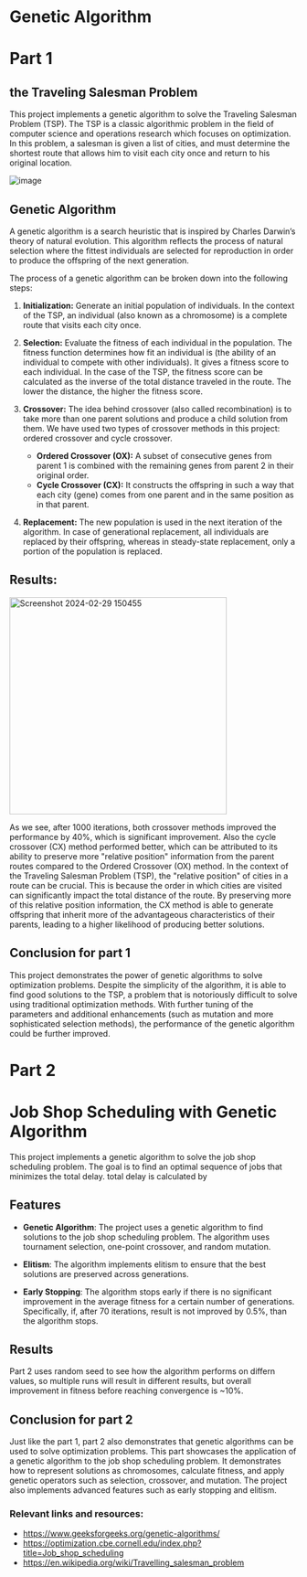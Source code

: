 # Genetic Algorithm

# Part 1

## the Traveling Salesman Problem

This project implements a genetic algorithm to solve the Traveling Salesman Problem (TSP). The TSP is a classic algorithmic problem in the field of computer science and operations research which focuses on optimization. In this problem, a salesman is given a list of cities, and must determine the shortest route that allows him to visit each city once and return to his original location.

![image](https://github.com/MikheilKvizhinadze2001/traveling_salesman_problem/assets/85734592/e4b1ed7d-6dd8-46c3-b943-ce359f899593)




## Genetic Algorithm

A genetic algorithm is a search heuristic that is inspired by Charles Darwin’s theory of natural evolution. This algorithm reflects the process of natural selection where the fittest individuals are selected for reproduction in order to produce the offspring of the next generation.

The process of a genetic algorithm can be broken down into the following steps:

1. **Initialization:** Generate an initial population of individuals. In the context of the TSP, an individual (also known as a chromosome) is a complete route that visits each city once.

2. **Selection:** Evaluate the fitness of each individual in the population. The fitness function determines how fit an individual is (the ability of an individual to compete with other individuals). It gives a fitness score to each individual. In the case of the TSP, the fitness score can be calculated as the inverse of the total distance traveled in the route. The lower the distance, the higher the fitness score.

3. **Crossover:** The idea behind crossover (also called recombination) is to take more than one parent solutions and produce a child solution from them. We have used two types of crossover methods in this project: ordered crossover and cycle crossover.

    - **Ordered Crossover (OX):** A subset of consecutive genes from parent 1 is combined with the remaining genes from parent 2 in their original order.
    - **Cycle Crossover (CX):** It constructs the offspring in such a way that each city (gene) comes from one parent and in the same position as in that parent.

4. **Replacement:** The new population is used in the next iteration of the algorithm. In case of generational replacement, all individuals are replaced by their offspring, whereas in steady-state replacement, only a portion of the population is replaced.

## Results:

<img width="380" alt="Screenshot 2024-02-29 150455" src="https://github.com/MikheilKvizhinadze2001/traveling_salesman_problem/assets/85734592/1d063ac6-f112-4dce-98ac-025b5a15a65e">

    
As we see, after 1000 iterations, both crossover methods improved the performance by 40%, which is significant improvement. Also the cycle crossover (CX) method performed better, which can be attributed to its ability to preserve more "relative position" information from the parent routes compared to the Ordered Crossover (OX) method.
In the context of the Traveling Salesman Problem (TSP), the "relative position" of cities in a route can be crucial. This is because the order in which cities are visited can significantly impact the total distance of the route. By preserving more of this relative position information, the CX method is able to generate offspring that inherit more of the advantageous characteristics of their parents, leading to a higher likelihood of producing better solutions.

## Conclusion for part 1

This project demonstrates the power of genetic algorithms to solve optimization problems. Despite the simplicity of the algorithm, it is able to find good solutions to the TSP, a problem that is notoriously difficult to solve using traditional optimization methods. With further tuning of the parameters and additional enhancements (such as mutation and more sophisticated selection methods), the performance of the genetic algorithm could be further improved.


# Part 2

# Job Shop Scheduling with Genetic Algorithm

This project implements a genetic algorithm to solve the job shop scheduling problem. The goal is to find an optimal sequence of jobs that minimizes the total delay.
total delay is calculated by 

## Features

- **Genetic Algorithm**: The project uses a genetic algorithm to find solutions to the job shop scheduling problem. The algorithm uses tournament selection, one-point crossover, and random mutation.

- **Elitism**: The algorithm implements elitism to ensure that the best solutions are preserved across generations.

- **Early Stopping**: The algorithm stops early if there is no significant improvement in the average fitness for a certain number of generations.
  Specifically, if, after 70 iterations, result is not improved by 0.5%, than the algorithm stops.

## Results
Part 2 uses random seed to see how the algorithm performs on differn values, so multiple runs will result in different results, but overall improvement in fitness before
reaching convergence is ~10%.

## Conclusion for part 2

Just like the part 1, part 2 also demonstrates that genetic algorithms can be used to solve optimization problems. This part showcases the application of a genetic algorithm to the job shop scheduling problem. It demonstrates how to represent solutions as chromosomes, calculate fitness, and apply genetic operators such as selection, crossover, and mutation. The project also implements advanced features such as early stopping and elitism.



### Relevant links and resources:

- https://www.geeksforgeeks.org/genetic-algorithms/
- https://optimization.cbe.cornell.edu/index.php?title=Job_shop_scheduling
- https://en.wikipedia.org/wiki/Travelling_salesman_problem
